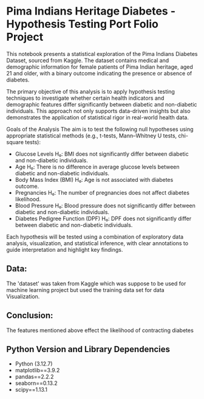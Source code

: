 # **Pima Indians Heritage Diabetes - Hypothesis Testing Port Folio Project**  

This notebook presents a statistical exploration of the Pima Indians Diabetes Dataset, sourced from Kaggle. The dataset contains medical and demographic information for female patients of Pima Indian heritage, aged 21 and older, with a binary outcome indicating the presence or absence of diabetes.

The primary objective of this analysis is to apply hypothesis testing techniques to investigate whether certain health indicators and demographic features differ significantly between diabetic and non-diabetic individuals. This approach not only supports data-driven insights but also demonstrates the application of statistical rigor in real-world health data.  

Goals of the Analysis
The aim is to test the following null hypotheses using appropriate statistical methods (e.g., t-tests, Mann–Whitney U tests, chi-square tests):

- Glucose Levels H₀: BMI does not significantly differ between diabetic and non-diabetic individuals.
- Age H₀: There is no difference in average glucose levels between diabetic and non-diabetic individuals.
- Body Mass Index (BMI) H₀: Age is not associated with diabetes outcome.
- Pregnancies H₀: The number of pregnancies does not affect diabetes likelihood.
- Blood Pressure H₀: Blood pressure does not significantly differ between diabetic and non-diabetic individuals.
- Diabetes Pedigree Function (DPF) H₀: DPF does not significantly differ between diabetic and non-diabetic individuals.

Each hypothesis will be tested using a combination of exploratory data analysis, visualization, and statistical inference, with clear annotations to guide interpretation and highlight key findings. 

## Data: 
The 'dataset' was taken from Kaggle which was suppose to be used for machine learning project but used the training data set for data Visualization.

## Conclusion: 
The features mentioned above effect the likelihood of contracting diabetes


## Python Version and Library Dependencies
- Python (3.12.7)
- matplotlib==3.9.2
- pandas==2.2.2
- seaborn==0.13.2
- scipy==1.13.1
